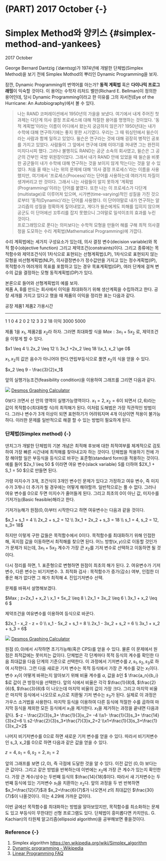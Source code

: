 # (PART) 2017 October {-}
# Simplex Method와 양키스 {#simplex-method-and-yankees}
2017 October

George Bernard Dantzig (_ˈdæntsɪɡ_)가 1974년에 개발한 단체법(Simplex Method)을 보기 전에 Simplex Mothod의 뿌리인 Dynamic Programming을 보자.

잠깐, Dynamic Programming의 번역어를 아는가? **동적 계획법** 혹은 **다이나믹 프로그래밍**이 익숙할 것이다. 이 용어는 수학자 리처드 벨만(Richard E. Bellman)이 정의한 용어인데, 당시 Dynamic Programming이라고 한 이유를 그의 자서전(Eye of the Hurricane: An Autobiography)에서 볼 수 있다. 

> 나는 RAND 코퍼레이션에서 1950년의 가을을 보냈다. 여기에서 내게 주어진 첫 과제는 다단계 의사 결정 프로세스에 대해 적절한 용어를 명명하는 것이었다. '동적 계획법'이라는 이름이 어디에서 왔는지 궁금하지 않은가? 1950년대는 내가 수학에 대해 연구하기에는 좋지 못한 시기였다. 우리는 그 때 워싱턴에서 윌슨이라는 사람과 함께 일하고 있었다.  윌슨은 연구라는 것에 대해 굉장히 병적인 공포를 가지고 있었다. 사람들이 그 앞에서 연구에 대해 이야기를 꺼내면 그는 완전히 미치다시피 했다. 그러나 불행히도 RAND는 공군 소속의 회사였고, 윌슨은 그 공군의 간부인 국방 위원장이었다. 그래서 내가 RAND 안에 있었을 때 윌슨을 비롯한 공군들이 내가 수학에 대해 연구하는 것을 보이지 않게 막는다는 것을 알 수 있었다. 처음 올 때는 나는 위의 문제에 대해 '의사 결정 프로세스'라는 이름을 사용했지만, 여기에서 '프로세스(Process)'라는 단어를 사용하는데 여러가지 차질이 생겨버리고 만 것이다. 그래서 나는 사람들이 알지 못하게 '계획법(Programming)'이라는 단어를 붙였다. 또한 나는 이 프로세스가 다단계(multistage)로 이루어져 있으며, 시가변(time-varying)적인 성질을 가진 것으로부터 '동적(Dynamic)'라는 단어를 사용했다. 이 단어야말로 내가 연구하는 알고리즘의 성질을 정확하게 짚어내었고, 게다가 윌슨에게도 피해를 입히지 않으며 공군도 이 단어에선 꼬투리를 잡지 못했으니 그야말로 일석이조의 효과를 누린 것이다.   
프로그래밍으로 푼다는 의미보다는 수학적 모형을 만들어 해를 구해 최적 의사결정을 도모하는 수리 계획법(Mathematical Programming)에 가깝다. 

수리 계획법에는 세가지 구성요소가 있는데, 의사 결정 변수(decision variable)와 목적 함수(objective function) 그리고 제약조건(constraints)이다. 그리고 종류에는 목적함수와 제약조건식이 1차식으로 표현되는 선형계획법(LP),  1차식으로 표현되지 않는 모형을 비선형계획법(NLP), 의사결정변수가 정수값만을 가지고 있는 정수계획법(IP), 목적함수가 여러개의 목표를 포함하고 있는 경우 목표계획법(GP), 여러 단계에 걸쳐 변수의 값을 결정하는 모형 동적계획법(DP)가 있다.

본론으로 들어와 선형계획법의 예를 보자.  
제품 A, B를 만드는 회사에서 이익을 최대화하기 위해 생산계획을 수립하려고 한다. 공장 세개를 가지고 있다고 했을 때 제품의 이익을 정리한 표는 다음과 같다.




공장  제품1     제품2   가용시간
----  ------    ------  -----
  1       1         0         4
  2       0         2         12
  3       3         2         18
이익    3000    5000  

제품 1을 $x_1$, 제품2를 $x_2$라 하자. 그러면 최대화할 식을  $Max: 3x_1 + 5x_2$ 로, 제약조건을 이렇게 할 수 있다.

$x1 \leq 4 \\ 2x_2 \leq 12 \\ 3x_1 +2x_2  \leq 18 \\x_1, x_2 \ge 0$

$x_1, x_2$의 값은 음수가 아니어야 한다.연립부등식으로 풀면 $x_2$의 식을 얻을 수 있다.

$x_2 \leq 9 - \frac{3}{2}x_1$

앞의 실행가능조건(feasibility condition)을 이용하여 그래프를 그리면 다음과 같다.

![](https://i.imgur.com/IlVwIBS.png)
[Desmos Graphing Calculator](https://www.desmos.com/calculator/rke69q0pn7)

0보다 크면서 선 안의 영역이 실행가능영역이다.  $x_1 = 2 , x_2 = 6$이 되면서 $(2,6)$라는 값이 목적함수(최대화할 식)의 최적해가 된다.  이처럼 도해법은 가장 직관적인 방법이다. 그러나 변수가 3개 이상이 되면 표현하기가 어려워지며 4개 이상이면 적용이 불가능하다. 이러한 문제를 일반적으로 해결 할 수 있는 방법이 필요하게 된다.

### 단체법(Simplex method) {-}
댄치그가 개발한 단체법의 기본 개념은 최적해 후보에 대한 최적여부를 체계적으로 검토하여 가장 빠른 시간내에 최적해를 찾아내고자 하는 것이다.
단체법을 적용하기 전에 가장 해야할 일은 부등식을 등식으로 바꾸는 표준형(standard form)을 적용하는 것이다.  예를 들어 $2x_1 \leq 50 $ 이라면 여유 변수(slack variable) S를 더하여 $2X_1 + S_1 = 50 $으로 만들면 된다.

가령 미지수가 3개, 조건식이 3개인 변수인 문제가 있다고 가정하고 여유 변수, 즉 미지수가 3개나 더 추가가 될 경우에는 어떻게 해야할까. 일반적으로는 풀 수 없다. 그러나 여유 변수를 $0$으로 두면 미지수가 줄어들게 된다. 그리고 최초의 $0$이 아닌 값, 미지수를 기저가능(Basic feasible)해라고 한다.

기저가능해가 원점$(0,0)$부터 시작한다고 하면 여유변수는 다음과 같을 것이다.

$x_1 + s_1 = 4 \\ 2x_2 + s_2 = 12 \\ 3x_1 + 2x_2 + s_3 = 18 \\ s_1 = 4, s_2 = 12, s_3= 18$

하지만 이렇게 구한 값들은 목적함수에서 $0$이다. 목적함수를 최대화하기 위해 인접한 해,  꼭지점 값을 이동하면서 최적해를 찾으면 된다. 어느 방향$(x,y)$으로 이동할 것인가가 문제가 되는데, $3x_1 + 5x_2$ 계수가 가장 큰 $x_2$를 기저 변수로 선택하고 이동하면 될 것이다.

다시 정리를 하면, 
	1. 표준형으로 변형하면 원점이 최초의 해가 된다.
	2. 여유변수가 기저변수, 다른 변수는 비기저변수.
	3. 최적화 검사 : 목적함수가 증가(감소) 여부, 인접한 더 좋은 해가 없다면 그 해가 최적해
	4. 진입기저변수 선택.

문제를 바꿔서 설명해보겠다.

$Max \; z=2x_1 + x_2 \\ x_1 + 5x_2 \leq 8 \\ 2x_1 + 3x_2 \leq 6 \\ 3x_1 + x_2 \leq 6 $

제약조건을 여유변수를 이용하여 등식으로 바꾼다.

$2x_1 - x_2 - z = 0 \\ x_1 - 5x_2 + s_1 = 8 \\ 2x_1 - 3x_2 + s_2 = 6 \\ 3x_1 + x_2 + s_3 = 6$

![](https://i.imgur.com/Fh9jBGR.png)
[Desmos Graphing Calculator](https://www.desmos.com/calculator/xg6ciqxc8e)

원점 $(0,0)$에서 시작하면 초기가능해(혹은 CPS)를 얻을 수 있다. 물론 이 문제에서 원점은 최적값에는 못미치는 값이다. 단체법은 각 단계마다 목적 등식의 계수를 확인한 다음 최대값을 다음 단계의 기준으로 선택한다. 이 과정에서 기저변수를 $z, s_1, s_2, s_3$로 하여 시작한다. 그런 다음 새로운 기저 변수는 목적 등식에서 가장 큰 계수를 갖는 $x_1$이다. 변수 $x_1$이 어떻게 바뀌는지 알아보기 위해 비율 계수를 $a$, 값을 $b$인 $ \frac{a_n}{b_i} $로 값이 큰 방정식을 선택한다. 앞의 식에서 비율은 각각 $\frac{1}{8}$, $\frac{2}{6}$, $\frac{3}{6}$ 이 나오는데 마지막 비율의 값이 가장 크다. 그리고 마지막 비율은 마지막 등식에서 나오므로 $x_1$으로 치환될 기저 변수는 $s_3$가 된다. 실제로 이 과정은 가우스 소거법을 사용한다.  마지막 등식을 이용하여 다른 등식에 적절한 수를 곱하여 마지막 등식을 제외한 모든 등식에서 $x_1$을 제거한다. $x_1$을 제거하는 과정을 끝내면 다음과 같다.
$-z - \frac{2}{3}s_3+ \frac{1}{3}x_2= -4 \\s1- \frac{1}{3}s_3+ \frac{14}{3}x2=6 \\ s2-\frac{2}{3}s_3+\frac{7}{3}x_2=2 \\x1+\frac{1}{3}s_3+\frac{1}{3}x_2=2$

나머지 비기저변수를 0으로 하면 새로운 기저 변수를 얻을 수 있다. 따라서 비기저변수인 s_3, x_2를 0으로 하면 다음과 같은 값을 얻을 수 있다.

$z=4, s_1=6, s_2=2, x_1 =2$

앞의 그래프를 보면 $(2,0)$, 즉 극점에 도달한 것을 알 수 있다. 이전 값인 $(0,0)$ 보다는 큰 값이다. 그리고 같은 방법을 반복하는데 이번에는 $x_2$에 가장 큰 계수가 있는지 확인한다. 가장 큰 계수/상수는 두번째 등식의 $\frac{14}{18}$이다. 따라서 새 기저변수는 두번째 등식에 있는 기저변수 $s_1$을 치환하는 $x_2$다. 앞의 과정을 두 번 반복하면 $x_1=\frac{12}{7}$과 $x_2=\frac{6}{7}$가 나오면서 $z$의 최대값인 $\frac{30}{7}$이 나올것이다. 이는 $4.29$에 가까운 값이다.

이번 글에선 목적함수를 최대화하는 방법을 알아보았지만, 목적함수를 최소화하는 문제도 있고 부등식이 무한대인 선형 프로그램도 있다. 단체법이 흥미롭다면 카치안(L. G. Kachian)의 타원체 알고리즘(ellipsoid algorithm)을 공부해보면 좋을것이다.


### Reference {-}
1. Simplex algorithm https://en.wikipedia.org/wiki/Simplex_algorithm
2. [Dynamic programming - Wikipedia](https://en.wikipedia.org/wiki/Dynamic_programming#History)
3. [Linear Programming FAQ](http://lpsolve.sourceforge.net/4.0/LinearProgrammingFAQ.htm)


